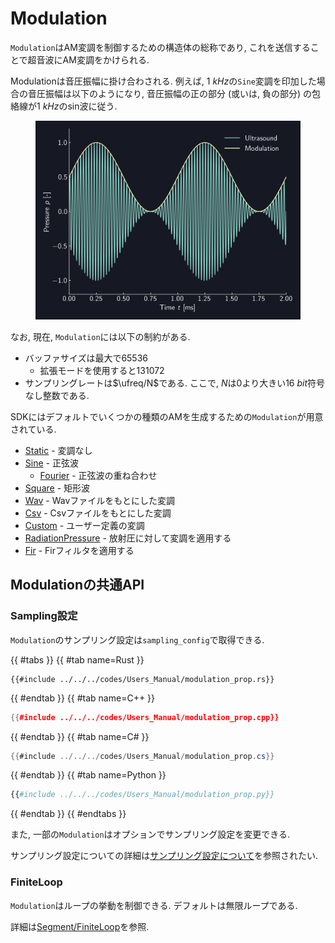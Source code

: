 # Modulation

`Modulation`はAM変調を制御するための構造体の総称であり, これを送信することで超音波にAM変調をかけられる.

Modulationは音圧振幅に掛け合わされる.
例えば, $\SI{1}{kHz}$の`Sine`変調を印加した場合の音圧振幅は以下のようになり, 音圧振幅の正の部分 (或いは, 負の部分) の包絡線が$\SI{1}{kHz}$のsin波に従う.

<figure>
  <img src="../../fig/Users_Manual/sine_1k_mod.png"/>
</figure>

なお, 現在, `Modulation`には以下の制約がある.

* バッファサイズは最大で65536
  * 拡張モードを使用すると131072
* サンプリングレートは$\ufreq/N$である. ここで, $N$は0より大きい$\SI{16}{bit}$符号なし整数である.

SDKにはデフォルトでいくつかの種類のAMを生成するための`Modulation`が用意されている.

* [Static](./modulation/static.md) - 変調なし
* [Sine](./modulation/sine.md) - 正弦波
  * [Fourier](./modulation/fourier.md) - 正弦波の重ね合わせ
* [Square](./modulation/square.md) - 矩形波
* [Wav](./modulation/wav.md) - Wavファイルをもとにした変調
* [Csv](./modulation/csv.md) - Csvファイルをもとにした変調
* [Custom](./modulation/custom.md) - ユーザー定義の変調
* [RadiationPressure](./modulation/radiation.md) - 放射圧に対して変調を適用する
* [Fir](./modulation/fir.md) - Firフィルタを適用する

## Modulationの共通API

### Sampling設定

`Modulation`のサンプリング設定は`sampling_config`で取得できる.


{{ #tabs }}
{{ #tab name=Rust }}
```rust,edition2024
{{#include ../../../codes/Users_Manual/modulation_prop.rs}}
```
{{ #endtab }}
{{ #tab name=C++ }}
```cpp
{{#include ../../../codes/Users_Manual/modulation_prop.cpp}}
```
{{ #endtab }}
{{ #tab name=C# }}
```cs
{{#include ../../../codes/Users_Manual/modulation_prop.cs}}
```
{{ #endtab }}
{{ #tab name=Python }}
```python
{{#include ../../../codes/Users_Manual/modulation_prop.py}}
```
{{ #endtab }}
{{ #endtabs }}

また, 一部の`Modulation`はオプションでサンプリング設定を変更できる.

サンプリング設定についての詳細は[サンプリング設定について](./sampling_config.md)を参照されたい.

### FiniteLoop

`Modulation`はループの挙動を制御できる.
デフォルトは無限ループである.

詳細は[Segment/FiniteLoop](./segment.md)を参照.
